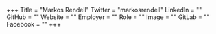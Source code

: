 +++
Title = "Markos Rendell"
Twitter = "markosrendell"
LinkedIn = ""
GitHub = ""
Website = ""
Employer = ""
Role = ""
Image = ""
GitLab = ""
Facebook = ""
+++
